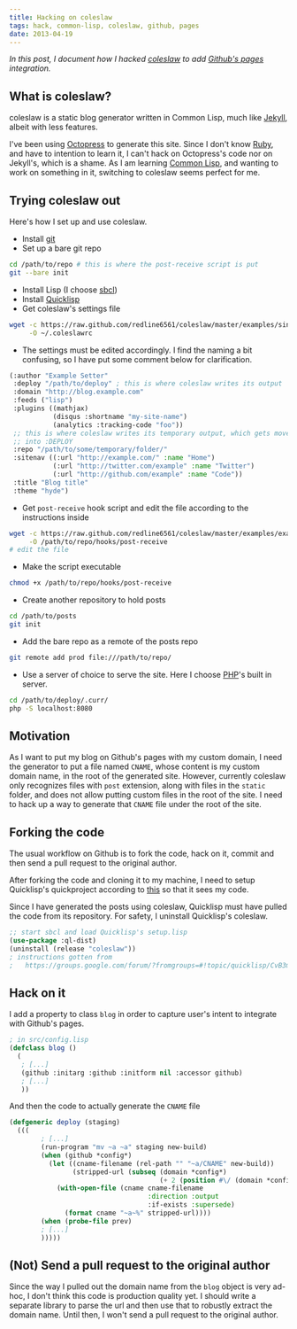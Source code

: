 ```yaml
---
title: Hacking on coleslaw
tags: hack, common-lisp, coleslaw, github, pages
date: 2013-04-19
---
```

_In this post, I document how I hacked [coleslaw](https://github.com/redline6561/coleslaw) to add [Github's pages](http://pages.github.com/) integration._

## What is coleslaw? ##
coleslaw is a static blog generator written in Common Lisp, much like [Jekyll](http://jekyllrb.com/), albeit with less features.

I've been using [Octopress](http://octopress.org/) to generate this site. Since I don't know [Ruby](http://ruby-lang.org/), and have to intention to learn it, I can't hack on Octopress's code nor on Jekyll's, which is a shame. As I am learning [Common Lisp](http://en.wikipedia.org/wiki/Common_Lisp/), and wanting to work on something in it, switching to coleslaw seems perfect for me.

## Trying coleslaw out ##
Here's how I set up and use coleslaw.

* Install [git](http://git-scm.com/)
* Set up a bare git repo

```bash
cd /path/to/repo # this is where the post-receive script is put
git --bare init
```

* Install Lisp (I choose [sbcl](http://sbcl.org/))
* Install [Quicklisp](http://quicklisp.org/)
* Get coleslaw's settings file

```bash
wget -c https://raw.github.com/redline6561/coleslaw/master/examples/single-site.coleslawrc \
     -O ~/.coleslawrc
```

* The settings must be edited accordingly. I find the naming a bit confusing, so I have put some comment below for clarification.

```commonlisp
(:author "Example Setter"
 :deploy "/path/to/deploy" ; this is where coleslaw writes its output
 :domain "http://blog.example.com"
 :feeds ("lisp")
 :plugins ((mathjax)
           (disqus :shortname "my-site-name")
           (analytics :tracking-code "foo"))
 ;; this is where coleslaw writes its temporary output, which gets moved
 ;; into :DEPLOY
 :repo "/path/to/some/temporary/folder/"
 :sitenav ((:url "http://example.com/" :name "Home")
           (:url "http://twitter.com/example" :name "Twitter")
           (:url "http://github.com/example" :name "Code"))
 :title "Blog title"
 :theme "hyde")
```

* Get `post-receive` hook script and edit the file according to the instructions inside

```bash
wget -c https://raw.github.com/redline6561/coleslaw/master/examples/example.post-receive \
     -O /path/to/repo/hooks/post-receive
# edit the file
```

* Make the script executable

```bash
chmod +x /path/to/repo/hooks/post-receive
```

* Create another repository to hold posts

```bash
cd /path/to/posts
git init
```

* Add the bare repo as a remote of the posts repo

```bash
git remote add prod file:///path/to/repo/
```

* Use a server of choice to serve the site. Here I choose [PHP](http://php.net/)'s built in server.

```bash
cd /path/to/deploy/.curr/
php -S localhost:8080
```

## Motivation ##
As I want to put my blog on Github's pages with my custom domain, I need the generator to put a file named `CNAME`, whose content is my custom domain name, in the root of the generated site. However, currently coleslaw only recognizes files with `post` extension, along with files in the `static` folder, and does not allow putting custom files in the root of the site. I need to hack up a way to generate that `CNAME` file under the root of the site.

## Forking the code ##
The usual workflow on Github is to fork the code, hack on it, commit and then send a pull request to the original author.

After forking the code and cloning it to my machine, I need to setup Quicklisp's quickproject according to [this](http://xach.livejournal.com/278047.html) so that it sees my code.

Since I have generated the posts using coleslaw, Quicklisp must have pulled the code from its repository. For safety, I uninstall Quicklisp's coleslaw.

```commonlisp
;; start sbcl and load Quicklisp's setup.lisp
(use-package :ql-dist)
(uninstall (release "coleslaw"))
; instructions gotten from
;   https://groups.google.com/forum/?fromgroups=#!topic/quicklisp/CvB3mwsL7l4
```

## Hack on it ##
I add a property to class `blog` in order to capture user's intent to integrate with Github's pages.

```commonlisp
; in src/config.lisp
(defclass blog ()
  (
   ; [...]
   (github :initarg :github :initform nil :accessor github)
   ; [...]
   ))
```

And then the code to actually generate the `CNAME` file

```commonlisp
(defgeneric deploy (staging)
  (((
        ; [...]
        (run-program "mv ~a ~a" staging new-build)
        (when (github *config*)
          (let ((cname-filename (rel-path "" "~a/CNAME" new-build))
                (stripped-url (subseq (domain *config*)
                                      (+ 2 (position #\/ (domain *config*))))))
            (with-open-file (cname cname-filename
                                   :direction :output
                                   :if-exists :supersede)
              (format cname "~a~%" stripped-url))))
        (when (probe-file prev)
        ; [...]
        )))))
```

## (Not) Send a pull request to the original author ##
Since the way I pulled out the domain name from the `blog` object is very ad-hoc, I don't think this code is production quality yet. I should write a separate library to parse the url and then use that to robustly extract the domain name. Until then, I won't send a pull request to the original author.

